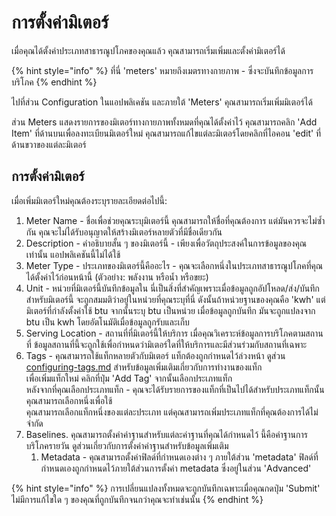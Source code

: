 # การตั้งค่ามิเตอร์

เมื่อคุณได้ตั้งค่าประเภทสาธารณูปโภคของคุณแล้ว คุณสามารถเริ่มเพิ่มและตั้งค่ามิเตอร์ได้

{% hint style="info" %}
ที่นี่ 'meters' หมายถึงเมตรทางกายภาพ - ซึ่งจะบันทึกข้อมูลการบริโภค
{% endhint %}



ไปที่ส่วน Configuration ในแอปพลิเคชัน และภายใต้ 'Meters' คุณสามารถเริ่มเพิ่มมิเตอร์ได้



ส่วน Meters แสดงรายการของมิเตอร์ทางกายภาพทั้งหมดที่คุณได้ตั้งค่าไว้ คุณสามารถคลิก 'Add Item' ที่ด้านบนเพื่อลงทะเบียนมิเตอร์ใหม่ คุณสามารถแก้ไขแต่ละมิเตอร์โดยคลิกที่ไอคอน 'edit' ที่ด้านขวาของแต่ละมิเตอร์



## การตั้งค่ามิเตอร์

เมื่อเพิ่มมิเตอร์ใหม่คุณต้องระบุรายละเอียดต่อไปนี้:

1. Meter Name - ชื่อเพื่อช่วยคุณระบุมิเตอร์นี้ คุณสามารถให้ชื่อที่คุณต้องการ แต่มันควรจะไม่ซ้ำกัน คุณจะไม่ได้รับอนุญาตให้สร้างมิเตอร์หลายตัวที่มีชื่อเดียวกัน
2. Description - คำอธิบายสั้น ๆ ของมิเตอร์นี้ - เพียงเพื่อวัตถุประสงค์ในการข้อมูลของคุณเท่านั้น แอปพลิเคชันนี้ไม่ได้ใช้
3. Meter Type - ประเภทของมิเตอร์นี้คืออะไร - คุณจะเลือกหนึ่งในประเภทสาธารณูปโภคที่คุณได้ตั้งค่าไว้ก่อนหน้านี้ (ตัวอย่าง: พลังงาน หรือน้ำ หรือขยะ)
4. Unit - หน่วยที่มิเตอร์นี้บันทึกข้อมูลใน นี่เป็นสิ่งที่สำคัญเพราะเมื่อข้อมูลถูกอัปโหลด/ส่ง/บันทึกสำหรับมิเตอร์นี้ จะถูกสมมติว่าอยู่ในหน่วยที่คุณระบุที่นี่ ดังนั้นถ้าหน่วยฐานของคุณคือ 'kwh' แต่มิเตอร์ที่กำลังตั้งค่าใช้ btu จากนั้นระบุ btu เป็นหน่วย  เมื่อข้อมูลถูกบันทึก มันจะถูกแปลงจาก btu เป็น kwh โดยอัตโนมัติเมื่อข้อมูลถูกรับและเก็บ
5. Serving Location - สถานที่ที่มิเตอร์นี้ให้บริการ  เมื่อคุณวิเคราะห์ข้อมูลการบริโภคตามสถานที่ ข้อมูลสถานที่นี้จะถูกใช้เพื่อกำหนดว่ามิเตอร์ใดที่ให้บริการและมีส่วนร่วมกับสถานที่เฉพาะ
6. Tags - คุณสามารถใช้แท็กหลายตัวกับมิเตอร์ แท็กต้องถูกกำหนดไว้ล่วงหน้า ดูส่วน [configuring-tags.md](configuring-tags.md "mention") สำหรับข้อมูลเพิ่มเติมเกี่ยวกับการทำงานของแท็ก\
   เพื่อเพิ่มแท็กใหม่ คลิกที่ปุ่ม 'Add Tag' จากนั้นเลือกประเภทแท็ก \
   หลังจากที่คุณเลือกประเภทแท็ก - คุณจะได้รับรายการของแท็กที่เป็นไปได้สำหรับประเภทแท็กนั้น คุณสามารถเลือกหนึ่งเพื่อใช้\
   คุณสามารถเลือกแท็กหนึ่งของแต่ละประเภท แต่คุณสามารถเพิ่มประเภทแท็กที่คุณต้องการได้ไม่จำกัด
7. Baselines. คุณสามารถตั้งค่าค่าฐานสำหรับแต่ละค่าฐานที่คุณได้กำหนดไว้ นี้คือค่าฐานการบริโภครายวัน ดูส่วนเกี่ยวกับการตั้งค่าค่าฐานสำหรับข้อมูลเพิ่มเติม
   1. Metadata - คุณสามารถตั้งค่าฟิลด์ที่กำหนดเองต่าง ๆ ภายใต้ส่วน 'metadata' ฟิลด์ที่กำหนดเองถูกกำหนดไว้ภายใต้ส่วนการตั้งค่า metadata ซึ่งอยู่ในส่วน 'Advanced'&#x20;

{% hint style="info" %}
การเปลี่ยนแปลงทั้งหมดจะถูกบันทึกเฉพาะเมื่อคุณกดปุ่ม 'Submit' ไม่มีการแก้ไขใด ๆ ของคุณที่ถูกบันทึกจนกว่าคุณจะทำเช่นนั้น
{% endhint %}
